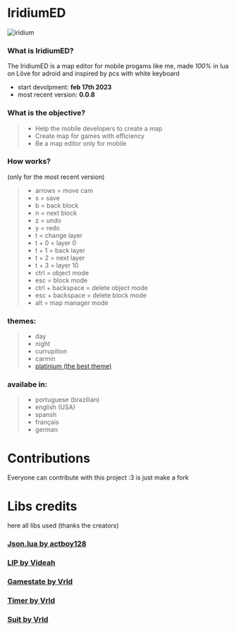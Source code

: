 # IridiumED 
 ![iridium](./IridiumIcon.png) 
 ### What is IridiumED? 
 The IridiumED is a map editor for mobile progams like me, made _100%_ in lua on Löve for adroid and inspired by pcs with white keyboard 
 - start devolpment: **feb 17th 2023** 
 - most recent version: **0.0.8** 
 ### What is the objective? 
 > - Help the mobile developers to create a map 
 > - Create map for games with efficiency 
 > - Be a map editor only for mobile 
 ### How works? 
 (only for the most recent version) 
 > - arrows = move cam 
 > - s = save 
 > - b = back block 
 > - n = next block 
 > - z = undo  
 > - y = redo 
 > - t = change layer 
 > - t + 0 = layer 0 
 > - t + 1 = back layer 
 > - t + 2 = next layer 
 > - t + 3 = layer 10 
 > - ctrl = object mode 
 > - esc = block mode 
 > - ctrl + backspace = delete object mode 
 > - esc + backspace = delete block mode 
 > - alt = map manager mode 
 ### themes: 
 > - day 
 > - night 
 > - currupition 
 > - carmin 
 > - [platinium (the best theme)](https://github.com/OrangeFoxTeamOFT/platinium) 
 ### availabe in: 
 > - portuguese (brazilian) 
 > - english (USA) 
 > - spansh 
 > - français 
 > - german 
 # Contributions 
 Everyone can contribute with this project :3 is just make a fork 
 # Libs credits 
 here all libs used (thanks the creators) 
 ### [Json.lua by actboy128](https://github.com/actboy168/json.lua) 
 ### [LIP by Videah](https://github.com/videah/Love_INI_Parser/blob/master/LIP.lua) 
 ### [Gamestate by Vrld](https://github.com/vrld/hump/blob/master/gamestate.lua) 
 ### [Timer by Vrld](https://github.com/vrld/hump/blob/master/timer.lua) 
 ### [Suit by Vrld](https://github.com/vrld/SUIT)